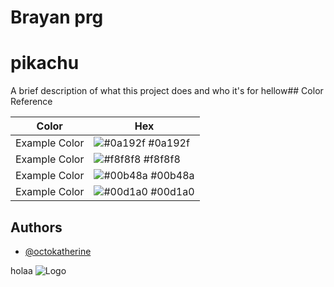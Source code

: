 
# Brayan prg



# pikachu

A brief description of what this project does and who it's for
hellow## Color Reference

| Color             | Hex                                                                |
| ----------------- | ------------------------------------------------------------------ |
| Example Color | ![#0a192f](https://via.placeholder.com/10/0a192f?text=+) #0a192f |
| Example Color | ![#f8f8f8](https://via.placeholder.com/10/f8f8f8?text=+) #f8f8f8 |
| Example Color | ![#00b48a](https://via.placeholder.com/10/00b48a?text=+) #00b48a |
| Example Color | ![#00d1a0](https://via.placeholder.com/10/00b48a?text=+) #00d1a0 |


## Authors

- [@octokatherine](https://www.github.com/octokatherine)

holaa
![Logo](https://www.bing.com/images/search?q=imagenes+random&id=F60353587EFB226AAED942A23F28096CBC9A3C59&FORM=IACFIR)

